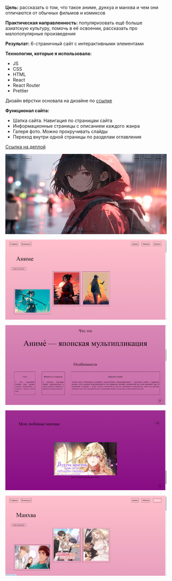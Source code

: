**Цель:** рассказать о том, что такое аниме, дунхуа и манхва и чем они отличаются от обычных фильмов и комиксов

**Практическая направленность:** популяризовать ещё больше азиатскую культуру, помочь в её освоении, рассказать про малопопулярные произведения

**Результат:** 6-страничный сайт c интерактивными элементами

**Технологии, которые я использовала:**

- JS
- CSS
- HTML
- React
- React Router
- Prettier

Дизайн вёрстки основала на дизайне по [ссылке](https://www.figma.com/file/IOi4Fd1kdrF55t9VrCJnNl/%D0%9B%D0%B5%D0%BD%D0%B4%D0%B8%D0%BD%D0%B3-%D1%81%D1%82%D1%83%D0%B4%D0%B8%D0%B8-%D0%B4%D0%B8%D0%B7%D0%B0%D0%B9%D0%BD%D0%B0-%D0%B8%D0%BD%D1%82%D0%B5%D1%80%D1%8C%D0%B5%D1%80%D0%B0?type=design&node-id=7201-2&mode=design&t=L0n5GMWdlskZ3Uzu-0)

**Функционал сайта:**
- Шапка сайта. Навигация по страницам сайта
- Информационные страницы с описанием каждого жанра
- Галеря фото. Можно прокручивать слайды
- Переход внутри одной страницы по разделам оглавления

[Ссылка на деплой](https://wiki-asian-culture-9161m79rq-renata-garaevas-projects.vercel.app)

![Девушка из аниме](https://raw.githubusercontent.com/RenataGaraeva/Pet-project/933b5c34eb8964a7af2b168d0fbb27a8bf35e725/Screenshot_53.png)

![Девушка из аниме](https://raw.githubusercontent.com/RenataGaraeva/Pet-project/933b5c34eb8964a7af2b168d0fbb27a8bf35e725/Screenshot_54.png)

![Девушка из аниме](https://raw.githubusercontent.com/RenataGaraeva/Pet-project/933b5c34eb8964a7af2b168d0fbb27a8bf35e725/Screenshot_55.png)

![Девушка из аниме](https://raw.githubusercontent.com/RenataGaraeva/Pet-project/933b5c34eb8964a7af2b168d0fbb27a8bf35e725/Screenshot_56.png)

![Девушка из аниме](https://raw.githubusercontent.com/RenataGaraeva/Pet-project/933b5c34eb8964a7af2b168d0fbb27a8bf35e725/Screenshot_57.png)
